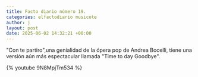 ```yaml
---
title: Facto diario número 19.
categories: elfactodiario musicote
author: j
layout: post
date: 2025-06-02 14:32:21 +00:00
---
```

"Con te partiro",una genialidad de la ópera pop de Andrea Bocelli, tiene una versión aún más espectacular llamada "Time to day Goodbye".

{% youtube 9N8MpjTm534 %}
